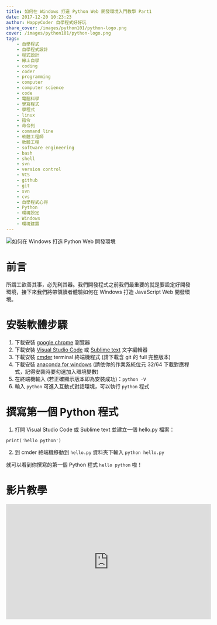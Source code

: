 ```yaml
---
title: 如何在 Windows 打造 Python Web 開發環境入門教學 Part1
date: 2017-12-20 10:23:23
author: HappyCoder 自學程式好好玩
share_cover: /images/python101/python-logo.png
cover: /images/python101/python-logo.png
tags: 
    - 自學程式
    - 自學程式設計
    - 程式設計
    - 線上自學
    - coding
    - coder
    - programming
    - computer
    - computer science
    - code
    - 電腦科學
    - 學寫程式
    - 學程式
    - linux
    - 指令
    - 命令列
    - command line
    - 軟體工程師
    - 軟體工程
    - software engineering
    - bash
    - shell
    - svn
    - version control
    - VCS
    - github
    - git
    - svn
    - cvs
    - 自學程式心得
    - Python
    - 環境設定
    - Windows
    - 環境建置
---
```


![如何在 Windows 打造 Python Web 開發環境](/images/python101/python-logo.png)

# 前言
所謂工欲善其事，必先利其器。我們開發程式之前我們最重要的就是要設定好開發環境，接下來我們將帶領讀者體驗如何在 Windows 打造 JavaScript Web 開發環境。

# 安裝軟體步驟
1. 下載安裝 [google chrome](https://www.google.com.tw/chrome/browser/desktop/index.html) 瀏覽器
2. 下載安裝 [Visual Studio Code](https://code.visualstudio.com/) 或 [Sublime text](https://www.sublimetext.com/) 文字編輯器
3. 下載安裝 [cmder](http://cmder.net/) terminal 終端機程式 (請下載含 git 的 full 完整版本)
4. 下載安裝 [anaconda for windows](https://www.anaconda.com/download/) (請依你的作業系統位元 32/64 下載對應程式，記得安裝時要勾選加入環境變數)
5. 在終端機輸入 (若正確顯示版本即為安裝成功)：`python -V`
6. 輸入 `python` 可進入互動式對話環境，可以執行 `python` 程式  

# 撰寫第一個 Python 程式
1. 打開 Visual Studio Code 或 Sublime text 並建立一個 hello.py 檔案：

```
print('hello python')
```

2. 到 cmder 終端機移動到 `hello.py` 資料夾下輸入 `python hello.py`

就可以看到你撰寫的第一個 Python 程式 `hello python` 啦！

# 影片教學
<div class="video-container">
    <iframe width="560" height="315" src="https://www.youtube.com/embed/FQw0S7-WShE" frameborder="0" gesture="media" allow="encrypted-media" allowfullscreen></iframe>
</div>

